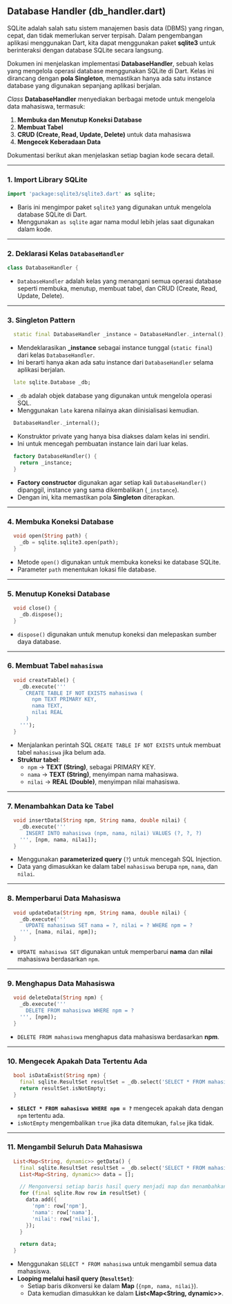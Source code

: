 ## **Database Handler (db_handler.dart)**  

SQLite adalah salah satu sistem manajemen basis data (DBMS) yang ringan, cepat, dan tidak memerlukan server terpisah. Dalam pengembangan aplikasi menggunakan Dart, kita dapat menggunakan paket **sqlite3** untuk berinteraksi dengan database SQLite secara langsung.  

Dokumen ini menjelaskan implementasi **DatabaseHandler**, sebuah kelas yang mengelola operasi database menggunakan SQLite di Dart. Kelas ini dirancang dengan **pola Singleton**, memastikan hanya ada satu instance database yang digunakan sepanjang aplikasi berjalan.  

_Class_ **DatabaseHandler** menyediakan berbagai metode untuk mengelola data mahasiswa, termasuk:  
1. **Membuka dan Menutup Koneksi Database**  
2. **Membuat Tabel**  
3. **CRUD (Create, Read, Update, Delete)** untuk data mahasiswa  
4. **Mengecek Keberadaan Data**  

Dokumentasi berikut akan menjelaskan setiap bagian kode secara detail.

---

### **1. Import Library SQLite**
```dart
import 'package:sqlite3/sqlite3.dart' as sqlite;
```
- Baris ini mengimpor paket `sqlite3` yang digunakan untuk mengelola database SQLite di Dart.
- Menggunakan `as sqlite` agar nama modul lebih jelas saat digunakan dalam kode.

---

### **2. Deklarasi Kelas `DatabaseHandler`**
```dart
class DatabaseHandler {
```
- `DatabaseHandler` adalah kelas yang menangani semua operasi database seperti membuka, menutup, membuat tabel, dan CRUD (Create, Read, Update, Delete).

---

### **3. Singleton Pattern**
```dart
  static final DatabaseHandler _instance = DatabaseHandler._internal();
```
- Mendeklarasikan **_instance** sebagai instance tunggal (`static final`) dari kelas `DatabaseHandler`.
- Ini berarti hanya akan ada satu instance dari `DatabaseHandler` selama aplikasi berjalan.

```dart
  late sqlite.Database _db;
```
- `_db` adalah objek database yang digunakan untuk mengelola operasi SQL.
- Menggunakan `late` karena nilainya akan diinisialisasi kemudian.

```dart
  DatabaseHandler._internal();
```
- Konstruktor private yang hanya bisa diakses dalam kelas ini sendiri.
- Ini untuk mencegah pembuatan instance lain dari luar kelas.

```dart
  factory DatabaseHandler() {
    return _instance;
  }
```
- **Factory constructor** digunakan agar setiap kali `DatabaseHandler()` dipanggil, instance yang sama dikembalikan (`_instance`).
- Dengan ini, kita memastikan pola **Singleton** diterapkan.

---

### **4. Membuka Koneksi Database**
```dart
  void open(String path) {
    _db = sqlite.sqlite3.open(path);
  }
```
- Metode `open()` digunakan untuk membuka koneksi ke database SQLite.
- Parameter `path` menentukan lokasi file database.

---

### **5. Menutup Koneksi Database**
```dart
  void close() {
    _db.dispose();
  }
```
- `dispose()` digunakan untuk menutup koneksi dan melepaskan sumber daya database.

---

### **6. Membuat Tabel `mahasiswa`**
```dart
  void createTable() {
    _db.execute('''
      CREATE TABLE IF NOT EXISTS mahasiswa (
        npm TEXT PRIMARY KEY,
        nama TEXT,
        nilai REAL
      )
    ''');
  }
```
- Menjalankan perintah SQL `CREATE TABLE IF NOT EXISTS` untuk membuat tabel `mahasiswa` jika belum ada.
- **Struktur tabel**:
  - `npm` → **TEXT (String)**, sebagai PRIMARY KEY.
  - `nama` → **TEXT (String)**, menyimpan nama mahasiswa.
  - `nilai` → **REAL (Double)**, menyimpan nilai mahasiswa.

---

### **7. Menambahkan Data ke Tabel**
```dart
  void insertData(String npm, String nama, double nilai) {
    _db.execute('''
      INSERT INTO mahasiswa (npm, nama, nilai) VALUES (?, ?, ?)
    ''', [npm, nama, nilai]);
  }
```
- Menggunakan **parameterized query** (`?`) untuk mencegah SQL Injection.
- Data yang dimasukkan ke dalam tabel `mahasiswa` berupa `npm`, `nama`, dan `nilai`.

---

### **8. Memperbarui Data Mahasiswa**
```dart
  void updateData(String npm, String nama, double nilai) {
    _db.execute('''
      UPDATE mahasiswa SET nama = ?, nilai = ? WHERE npm = ?
    ''', [nama, nilai, npm]);
  }
```
- `UPDATE mahasiswa SET` digunakan untuk memperbarui **nama** dan **nilai** mahasiswa berdasarkan `npm`.

---

### **9. Menghapus Data Mahasiswa**
```dart
  void deleteData(String npm) {
    _db.execute('''
      DELETE FROM mahasiswa WHERE npm = ?
    ''', [npm]);
  }
```
- `DELETE FROM mahasiswa` menghapus data mahasiswa berdasarkan **npm**.

---

### **10. Mengecek Apakah Data Tertentu Ada**
```dart
  bool isDataExist(String npm) {
    final sqlite.ResultSet resultSet = _db.select('SELECT * FROM mahasiswa WHERE npm = ?', [npm]);
    return resultSet.isNotEmpty;
  }
```
- **`SELECT * FROM mahasiswa WHERE npm = ?`** mengecek apakah data dengan `npm` tertentu ada.
- `isNotEmpty` mengembalikan `true` jika data ditemukan, `false` jika tidak.

---

### **11. Mengambil Seluruh Data Mahasiswa**
```dart
  List<Map<String, dynamic>> getData() {
    final sqlite.ResultSet resultSet = _db.select('SELECT * FROM mahasiswa');
    List<Map<String, dynamic>> data = [];

    // Mengonversi setiap baris hasil query menjadi map dan menambahkannya ke list
    for (final sqlite.Row row in resultSet) {
      data.add({
        'npm': row['npm'],
        'nama': row['nama'],
        'nilai': row['nilai'],
      });
    }

    return data;
  }
```
- Menggunakan `SELECT * FROM mahasiswa` untuk mengambil semua data mahasiswa.
- **Looping melalui hasil query (`ResultSet`)**:
  - Setiap baris dikonversi ke dalam **Map** (`{npm, nama, nilai}`).
  - Data kemudian dimasukkan ke dalam **List<Map<String, dynamic>>**.